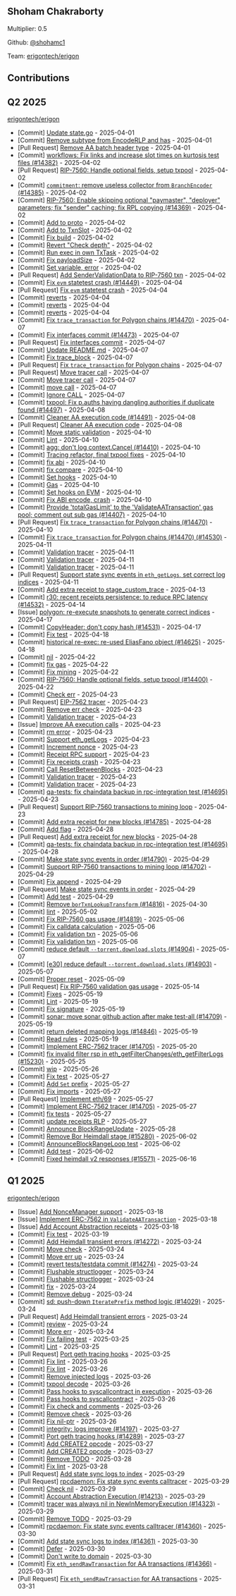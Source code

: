 
## Shoham Chakraborty
Multiplier: 0.5

Github: [@shohamc1](https://github.com/shohamc1)

Team: [erigontech/erigon](https://github.com/erigontech/erigon/pulls?q=author%3Ashohamc1)

## Contributions

## Q2 2025


[erigontech/erigon](https://github.com/erigontech/erigon)
* [Commit] [Update state.go](https://github.com/erigontech/erigon/commit/39ce73ca4433013aee67664f3867060f4a56a1d3) - 2025-04-01
* [Commit] [Remove subtype from EncodeRLP and has](https://github.com/erigontech/erigon/commit/0333a09cab0318c3d412e2447255c65cc0fa9c79) - 2025-04-01
* [Pull Request] [Remove AA batch header type](https://github.com/erigontech/erigon/pull/14373) - 2025-04-01
* [Commit] [workflows: Fix links and increase slot times on kurtosis test files (#14382)](https://github.com/erigontech/erigon/commit/c0e59846ed2aa51463d9cc182b5b0ad1f9f5384d) - 2025-04-02
* [Pull Request] [RIP-7560: Handle optional fields, setup txpool](https://github.com/erigontech/erigon/pull/14400) - 2025-04-02
* [Commit] [`commitment`: remove useless collector from `BranchEncoder` (#14385)](https://github.com/erigontech/erigon/commit/35f27b0a51220f9abc09c808f66be4adb25fd6cc) - 2025-04-02
* [Commit] [RIP-7560: Enable skipping optional "paymaster", "deployer" parameters; fix "sender" caching; fix RPL copying (#14369)](https://github.com/erigontech/erigon/commit/ed30a4e55f3af1003dc9581d92ccb38d8e5f3bbe) - 2025-04-02
* [Commit] [Add to proto](https://github.com/erigontech/erigon/commit/0823e8e5f9c3e7c97a1656601b2af08b086c6595) - 2025-04-02
* [Commit] [Add to TxnSlot](https://github.com/erigontech/erigon/commit/6406f412398ca37beb59d1145eb2721d55100e18) - 2025-04-02
* [Commit] [Fix build](https://github.com/erigontech/erigon/commit/58cf6e0a670a296ec120c88a66f4a9e4bde73f54) - 2025-04-02
* [Commit] [Revert "Check depth"](https://github.com/erigontech/erigon/commit/f789da44f704c41e8e6ce100a078743d72d9e3c1) - 2025-04-02
* [Commit] [Run exec in own TxTask](https://github.com/erigontech/erigon/commit/cd6b53b899b83a457e6d57debcb51b803ed4ffa9) - 2025-04-02
* [Commit] [Fix payloadSize](https://github.com/erigontech/erigon/commit/9b442a0a25084dd9683ec2d3adb55e14cc9b1df4) - 2025-04-02
* [Commit] [Set variable, error](https://github.com/erigontech/erigon/commit/d97d0bc540d1247ec29a9b09fa5a9519684ccec0) - 2025-04-02
* [Pull Request] [Add SenderValidationData to RIP-7560 txn](https://github.com/erigontech/erigon/pull/14392) - 2025-04-02
* [Commit] [Fix `evm` statetest crash (#14449)](https://github.com/erigontech/erigon/commit/67fad81d760201d14eb7278bed2ef839f3c189c9) - 2025-04-04
* [Pull Request] [Fix `evm` statetest crash](https://github.com/erigontech/erigon/pull/14449) - 2025-04-04
* [Commit] [reverts](https://github.com/erigontech/erigon/commit/197ae020cf0005e53006d1cfdfe4b7419ec626aa) - 2025-04-04
* [Commit] [reverts](https://github.com/erigontech/erigon/commit/cff22b415d6adb82178a8ca530bfc0cd24dd5f39) - 2025-04-04
* [Commit] [reverts](https://github.com/erigontech/erigon/commit/17f0793d85008311e8555c94d6405de73cfde277) - 2025-04-04
* [Commit] [Fix `trace_transaction` for Polygon chains (#14470)](https://github.com/erigontech/erigon/commit/fcd40723220ca9e5574004462777db2693737533) - 2025-04-07
* [Commit] [Fix interfaces commit (#14473)](https://github.com/erigontech/erigon/commit/fc86ab0a066d468a2a81aecab6fccc3b2b3bc80e) - 2025-04-07
* [Pull Request] [Fix interfaces commit](https://github.com/erigontech/erigon/pull/14473) - 2025-04-07
* [Commit] [Update README.md](https://github.com/erigontech/erigon/commit/d7c377a97666ab0f4371847e07b8dceba3e17fcd) - 2025-04-07
* [Commit] [Fix trace_block](https://github.com/erigontech/erigon/commit/e3fd66dee7eb8aa76a7f38ec65d9b378cb354479) - 2025-04-07
* [Pull Request] [Fix `trace_transaction` for Polygon chains](https://github.com/erigontech/erigon/pull/14470) - 2025-04-07
* [Pull Request] [Move tracer call](https://github.com/erigontech/erigon/pull/14467) - 2025-04-07
* [Commit] [Move tracer call](https://github.com/erigontech/erigon/commit/b04814aa9168a527c7a2075df3b6c9d52e5ad933) - 2025-04-07
* [Commit] [move call](https://github.com/erigontech/erigon/commit/f4abdceb95903ddd68e2a2e859e9b88622faf0c8) - 2025-04-07
* [Commit] [Ignore CALL](https://github.com/erigontech/erigon/commit/bd4512d5451e571a7e650d99621ee80ed22f86a8) - 2025-04-07
* [Commit] [txpool: Fix p.auths having dangling authorities if duplicate found (#14497)](https://github.com/erigontech/erigon/commit/5f71647e134da6c6a01146b6731493aeec08b319) - 2025-04-08
* [Commit] [Cleaner AA execution code (#14491)](https://github.com/erigontech/erigon/commit/60d60b4397b6fcf90a9e36014e2febd3f29ebc7c) - 2025-04-08
* [Pull Request] [Cleaner AA execution code](https://github.com/erigontech/erigon/pull/14491) - 2025-04-08
* [Commit] [Move static validation](https://github.com/erigontech/erigon/commit/2b11e358f49c38b362818567d3990a7853dd1770) - 2025-04-10
* [Commit] [Lint](https://github.com/erigontech/erigon/commit/5bdecb7843cdbc465186c3e07d639be9d310bf87) - 2025-04-10
* [Commit] [agg: don't log context.Cancel (#14410)](https://github.com/erigontech/erigon/commit/aab70ca5c82d56ce8cb9bbdb8f9541dfefbc19bb) - 2025-04-10
* [Commit] [Tracing refactor, final txpool fixes](https://github.com/erigontech/erigon/commit/7f8e246d1b229c34ff21912d16615f12c93b2d02) - 2025-04-10
* [Commit] [fix abi](https://github.com/erigontech/erigon/commit/3b914e25075c91b3b5c1b9aa36d657dcb371d767) - 2025-04-10
* [Commit] [fix compare](https://github.com/erigontech/erigon/commit/cc9eb552a6489f1627b3179d5b6cf78a47a5c98b) - 2025-04-10
* [Commit] [Set hooks](https://github.com/erigontech/erigon/commit/6777434c9fc1da9dd6e4915fc62c856f2a85a52b) - 2025-04-10
* [Commit] [Gas](https://github.com/erigontech/erigon/commit/1e8eb5ba495894f9d08619de95edae90875309dc) - 2025-04-10
* [Commit] [Set hooks on EVM](https://github.com/erigontech/erigon/commit/67b5c688b21f2e5a30c93701a4005e9992802068) - 2025-04-10
* [Commit] [Fix ABI encode, crash](https://github.com/erigontech/erigon/commit/3c43cfb491fa1c91963b03f57db612dc421cc9f9) - 2025-04-10
* [Commit] [Provide 'totalGasLimit' to the 'ValidateAATransaction' gas pool; comment out sub gas (#14407)](https://github.com/erigontech/erigon/commit/a806abf460677607ae9ce8b15353260a57e708ee) - 2025-04-10
* [Pull Request] [Fix `trace_transaction` for Polygon chains (#14470)](https://github.com/erigontech/erigon/pull/14530) - 2025-04-10
* [Commit] [Fix `trace_transaction` for Polygon chains (#14470) (#14530)](https://github.com/erigontech/erigon/commit/0dd8123a482240fab0fc9ba4013b135a6cbd92df) - 2025-04-11
* [Commit] [Validation tracer](https://github.com/erigontech/erigon/commit/1290caf501f444216a2723324ee66ff1cb21cc81) - 2025-04-11
* [Commit] [Validation tracer](https://github.com/erigontech/erigon/commit/b541c97885315b7add79bd5da44dc08f7d7f35f8) - 2025-04-11
* [Commit] [Validation tracer](https://github.com/erigontech/erigon/commit/3b5ba6f7c35f43359309717385637b3c7644250d) - 2025-04-11
* [Pull Request] [Support state sync events in `eth_getLogs`, set correct log indices](https://github.com/erigontech/erigon/pull/14551) - 2025-04-11
* [Commit] [Add extra receipt to stage_custom_trace](https://github.com/erigontech/erigon/commit/e9da0a9edb36b5a1112ae485616df2be72b4309e) - 2025-04-13
* [Commit] [r30: recent receipts persistence: to reduce RPC latency  (#14532)](https://github.com/erigontech/erigon/commit/8e60633133f355c31d8aa373bfd99a45d9c2db9f) - 2025-04-14
* [Issue] [polygon: re-execute snapshots to generate correct indices](https://github.com/erigontech/erigon/issues/14657) - 2025-04-17
* [Commit] [CopyHeader: don't copy hash (#14531)](https://github.com/erigontech/erigon/commit/4cce854563c07e88b53254bde93cdc396a675cd8) - 2025-04-17
* [Commit] [Fix test](https://github.com/erigontech/erigon/commit/c9470cf453dd476ec733c9c58ef5a3cc7a7c5f7e) - 2025-04-18
* [Commit] [historical re-exec: re-used EliasFano object (#14625)](https://github.com/erigontech/erigon/commit/4cb985b621b6f4e3f788fd064b4cc4a8120b8d3f) - 2025-04-18
* [Commit] [nil](https://github.com/erigontech/erigon/commit/0a8afb79cae6a2c82266eb7732226fb084be328b) - 2025-04-22
* [Commit] [fix gas](https://github.com/erigontech/erigon/commit/0f94739885820ad1f06ea8928054eb2f4f82be92) - 2025-04-22
* [Commit] [Fix mining](https://github.com/erigontech/erigon/commit/686402d572b3ecb90a602075b52ca6f5ea789ed1) - 2025-04-22
* [Commit] [RIP-7560: Handle optional fields, setup txpool (#14400)](https://github.com/erigontech/erigon/commit/efb69eeba05ea5911eba17ceff60df0a4a02a8c6) - 2025-04-22
* [Commit] [Check err](https://github.com/erigontech/erigon/commit/f3a3332e99091799293ee804939a516609079c7f) - 2025-04-23
* [Pull Request] [EIP-7562 tracer](https://github.com/erigontech/erigon/pull/14705) - 2025-04-23
* [Commit] [Remove err check](https://github.com/erigontech/erigon/commit/78744fbd31802c9b44ac9ea7e9810b9cf4b0af95) - 2025-04-23
* [Commit] [Validation tracer](https://github.com/erigontech/erigon/commit/f0fa6219a5d514e5207c9f23796d8a7476f6106c) - 2025-04-23
* [Issue] [Improve AA execution calls](https://github.com/erigontech/erigon/issues/14704) - 2025-04-23
* [Commit] [rm error](https://github.com/erigontech/erigon/commit/67bb56b57cddebc28a097848c289830062779535) - 2025-04-23
* [Commit] [Support eth_getLogs](https://github.com/erigontech/erigon/commit/7f533b4375a3f2a839f61606eabb74b83c9b7649) - 2025-04-23
* [Commit] [Increment nonce](https://github.com/erigontech/erigon/commit/b169997540da83a2e4bb073d0526a67e1ca9e936) - 2025-04-23
* [Commit] [Receipt RPC support](https://github.com/erigontech/erigon/commit/a48cd77d8b2867a1574a171ceada767bbeba518a) - 2025-04-23
* [Commit] [Fix receipts crash](https://github.com/erigontech/erigon/commit/edfa33f68a78d4ccd257ea7b8931c2f310778539) - 2025-04-23
* [Commit] [Call ResetBetweenBlocks](https://github.com/erigontech/erigon/commit/357c77bedf27ba36266cefaf81302eb73d756cda) - 2025-04-23
* [Commit] [Validation tracer](https://github.com/erigontech/erigon/commit/c1458f9763293863ebf8f9688b9597d73624401f) - 2025-04-23
* [Commit] [Validation tracer](https://github.com/erigontech/erigon/commit/50d24dea672bdd18a57b849012c8db2d8f3d5553) - 2025-04-23
* [Commit] [qa-tests: fix chaindata backup in rpc-integration test (#14695)](https://github.com/erigontech/erigon/commit/52ba9b49da820edafab58bdb342ca5c6c884df68) - 2025-04-23
* [Pull Request] [Support RIP-7560 transactions to mining loop](https://github.com/erigontech/erigon/pull/14702) - 2025-04-23
* [Commit] [Add extra receipt for new blocks (#14785)](https://github.com/erigontech/erigon/commit/8c34f9ddb969ca922c28fcca23d90423b25dd3e8) - 2025-04-28
* [Commit] [Add flag](https://github.com/erigontech/erigon/commit/045f8a8ebf89ceba517e8672f5458162de9d3d60) - 2025-04-28
* [Pull Request] [Add extra receipt for new blocks](https://github.com/erigontech/erigon/pull/14785) - 2025-04-28
* [Commit] [qa-tests: fix chaindata backup in rpc-integration test (#14695)](https://github.com/erigontech/erigon/commit/52ba9b49da820edafab58bdb342ca5c6c884df68) - 2025-04-28
* [Commit] [Make state sync events in order (#14790)](https://github.com/erigontech/erigon/commit/6b44904b62b49c4f2e5a8bcde0d539a56c2806dc) - 2025-04-29
* [Commit] [Support RIP-7560 transactions to mining loop (#14702)](https://github.com/erigontech/erigon/commit/36afe1b38d9e35a3aba78cad2f55479de4d1a3fb) - 2025-04-29
* [Commit] [Fix append](https://github.com/erigontech/erigon/commit/2a97810f12c7fb45f4adf102f495f7f2b5cad255) - 2025-04-29
* [Pull Request] [Make state sync events in order](https://github.com/erigontech/erigon/pull/14790) - 2025-04-29
* [Commit] [Add test](https://github.com/erigontech/erigon/commit/a9a736c9a894ab1a00b345ea4074e711b9d694d8) - 2025-04-29
* [Commit] [Remove `borTxnLookupTransform` (#14816)](https://github.com/erigontech/erigon/commit/fa64dd805b116f34971f42e21536139cd2941527) - 2025-04-30
* [Commit] [lint](https://github.com/erigontech/erigon/commit/21a433f474944d96b6ca5ca8790b612295733d4d) - 2025-05-02
* [Commit] [Fix RIP-7560 gas usage (#14819)](https://github.com/erigontech/erigon/commit/9fd816f6951138e0c35dafde7460c9b8faa298b2) - 2025-05-06
* [Commit] [Fix calldata calculation](https://github.com/erigontech/erigon/commit/a4e84520a6ac3b9dad0884e5e8dbb8a46e2cc98d) - 2025-05-06
* [Commit] [Fix validation txn](https://github.com/erigontech/erigon/commit/f34bd028172e764182f37b284800b6f08a80afd1) - 2025-05-06
* [Commit] [Fix validation txn](https://github.com/erigontech/erigon/commit/c44dc3d5d0a28e4edb961094358b0fc09a0aaa0b) - 2025-05-06
* [Commit] [reduce default `--torrent.download.slots`  (#14904)](https://github.com/erigontech/erigon/commit/08e6274cfc4b8ab6ec6ace75a878045d456b115a) - 2025-05-07
* [Commit] [[e30] reduce default `--torrent.download.slots`  (#14903)](https://github.com/erigontech/erigon/commit/d0cba715278e94e546753de5ebcee16d2536c437) - 2025-05-07
* [Commit] [Proper reset](https://github.com/erigontech/erigon/commit/3b1f03b561106760bc379bb190089bf39872588f) - 2025-05-09
* [Pull Request] [Fix RIP-7560 validation gas usage](https://github.com/erigontech/erigon/pull/15033) - 2025-05-14
* [Commit] [Fixes](https://github.com/erigontech/erigon/commit/5eb64ab9d46e2dc8d6094a2a98f9249f19ebec22) - 2025-05-19
* [Commit] [Lint](https://github.com/erigontech/erigon/commit/16d402c5a830d6b946aa2030d05d9727a620d131) - 2025-05-19
* [Commit] [Fix signature](https://github.com/erigontech/erigon/commit/ebf6c65a8079e256b686a2907201776a4cd33813) - 2025-05-19
* [Commit] [sonar: move sonar github action after make test-all (#14709)](https://github.com/erigontech/erigon/commit/6157f6997595c80b34188990dce6ecd67dad2754) - 2025-05-19
* [Commit] [return deleted mapping logs (#14846)](https://github.com/erigontech/erigon/commit/94c165064b0fd763c9cf8c43cc6821535c03148a) - 2025-05-19
* [Commit] [Read rules](https://github.com/erigontech/erigon/commit/addacda39cc1d22f49a92ffa4fa2420fe7b20349) - 2025-05-19
* [Commit] [Implement ERC-7562 tracer (#14705)](https://github.com/erigontech/erigon/commit/d2d0267cc45e82566bcdfdb128c97be3f69642d4) - 2025-05-20
* [Commit] [fix invalid filter rsp in eth_getFilterChanges/eth_getFilterLogs (#15230)](https://github.com/erigontech/erigon/commit/9e29e7f82d41ab6196c9872e2e81457bd2cce477) - 2025-05-25
* [Commit] [wip](https://github.com/erigontech/erigon/commit/a378bf05f264d9bb0e170732d47fbc806f75335f) - 2025-05-26
* [Commit] [Fix test](https://github.com/erigontech/erigon/commit/a0cba77a1cc7d64bda5dc6dd39d2a5224831aa56) - 2025-05-27
* [Commit] [Add `Set` prefix](https://github.com/erigontech/erigon/commit/d6e38cac9a8c3e414384d952a7b177e588644a93) - 2025-05-27
* [Commit] [Fix imports](https://github.com/erigontech/erigon/commit/e61d0b501a1ba1c30d88356694a0ef31767c76a9) - 2025-05-27
* [Pull Request] [Implement eth/69](https://github.com/erigontech/erigon/pull/15279) - 2025-05-27
* [Commit] [Implement ERC-7562 tracer (#14705)](https://github.com/erigontech/erigon/commit/d2d0267cc45e82566bcdfdb128c97be3f69642d4) - 2025-05-27
* [Commit] [fix tests](https://github.com/erigontech/erigon/commit/7a8e948267d2414dd330d74782b15452b962e1c9) - 2025-05-27
* [Commit] [update receipts RLP](https://github.com/erigontech/erigon/commit/ffe50151f398f2ef9db3cf2dce74f9c6ce56c257) - 2025-05-27
* [Commit] [Announce BlockRangeUpdate](https://github.com/erigontech/erigon/commit/fbb09637307c817f73b3415fe1e7d92de9111300) - 2025-05-28
* [Commit] [Remove Bor Heimdall stage (#15280)](https://github.com/erigontech/erigon/commit/7aaadf248c2acf6a7ce19bef202567b37e871fa2) - 2025-06-02
* [Commit] [AnnounceBlockRangeLoop test](https://github.com/erigontech/erigon/commit/9bcf830f6dea0e621bc83a5b2f04891490239c85) - 2025-06-02
* [Commit] [Add test](https://github.com/erigontech/erigon/commit/d255f1c9c8acc8e5bce4d3c2942826bce5b72019) - 2025-06-02
* [Commit] [Fixed heimdall v2 responses (#15571)](https://github.com/erigontech/erigon/commit/710e747a405e90a9faf9798faee5869339cf7548) - 2025-06-16
## Q1 2025

[erigontech/erigon](https://github.com/erigontech/erigon)
* [Issue] [Add NonceManager support](https://github.com/erigontech/erigon/issues/14206) - 2025-03-18
* [Issue] [Implement ERC-7562 in `ValidateAATransaction`](https://github.com/erigontech/erigon/issues/14205) - 2025-03-18
* [Issue] [Add Account Abstraction receipts](https://github.com/erigontech/erigon/issues/14204) - 2025-03-18
* [Commit] [Fix test](https://github.com/erigontech/erigon/commit/8cf946b27f1a22cc6a6d506dc3999636b8d4629e) - 2025-03-19
* [Commit] [Add Heimdall transient errors (#14272)](https://github.com/erigontech/erigon/commit/013c677aadaf796ff9de1d00695573d88829ba4d) - 2025-03-24
* [Commit] [Move check](https://github.com/erigontech/erigon/commit/0c0336f2dd0938e07051917cb8d5b212f2100209) - 2025-03-24
* [Commit] [Move err up](https://github.com/erigontech/erigon/commit/2bae7eda1490ba98c73a9c7f339b97ff6d4ba29f) - 2025-03-24
* [Commit] [revert tests/testdata commit (#14274)](https://github.com/erigontech/erigon/commit/e7e20769dccae700c9a6728cc9099193da2b9b64) - 2025-03-24
* [Commit] [Flushable structlogger](https://github.com/erigontech/erigon/commit/8b87759b9988c5e4ae9fb8534f1c7ec8ae28ba38) - 2025-03-24
* [Commit] [Flushable structlogger](https://github.com/erigontech/erigon/commit/670405676b6175be6f9c2c2c2b0f07df700d0fa8) - 2025-03-24
* [Commit] [fix](https://github.com/erigontech/erigon/commit/871125744351dff9da087db7ce8f903e4d12c998) - 2025-03-24
* [Commit] [Remove debug](https://github.com/erigontech/erigon/commit/843bab33349b5fdc115182f148380b3d1a448c49) - 2025-03-24
* [Commit] [sd: push-down `IteratePrefix` method logic (#14029)](https://github.com/erigontech/erigon/commit/a537bb1d9e7fb096bc8bf4cc38fe75a3510873bf) - 2025-03-24
* [Pull Request] [Add Heimdall transient errors](https://github.com/erigontech/erigon/pull/14272) - 2025-03-24
* [Commit] [review](https://github.com/erigontech/erigon/commit/06bda09a879275361aec4d7071f9cbded9b8d0e9) - 2025-03-24
* [Commit] [More err](https://github.com/erigontech/erigon/commit/81eebbb798da0edc4ed565e569c4b524bbba6dbb) - 2025-03-24
* [Commit] [Fix failing test](https://github.com/erigontech/erigon/commit/bc08ad6bb1843955bdf630f502f3323f83479f43) - 2025-03-25
* [Commit] [Lint](https://github.com/erigontech/erigon/commit/5d7b7017de98bd54eae9dafe5755df29694a87c9) - 2025-03-25
* [Pull Request] [Port geth tracing hooks](https://github.com/erigontech/erigon/pull/14289) - 2025-03-25
* [Commit] [Fix lint](https://github.com/erigontech/erigon/commit/c9cadebc625ebe2ac4ece68453fd6a462a3b5d02) - 2025-03-26
* [Commit] [Fix lint](https://github.com/erigontech/erigon/commit/0ab4e72b9af1da001e6bbb1cf06e9c719bf50048) - 2025-03-26
* [Commit] [Remove injected logs](https://github.com/erigontech/erigon/commit/69ea83a1f3a51fc959e76dec64f7eb028d9e5f3d) - 2025-03-26
* [Commit] [txpool decode](https://github.com/erigontech/erigon/commit/088003d6902173756092f8cb3e5de8fe8f06e20d) - 2025-03-26
* [Commit] [Pass hooks to syscallcontract in execution](https://github.com/erigontech/erigon/commit/12c6b050c789fec90d5529134d84be2a8da817a1) - 2025-03-26
* [Commit] [Pass hooks to syscallcontract](https://github.com/erigontech/erigon/commit/b984e6379e5374e4d220f1413962a974d444a533) - 2025-03-26
* [Commit] [Fix check and comments](https://github.com/erigontech/erigon/commit/5f20c5a551467669c82702a670c7686ef6ffd30e) - 2025-03-26
* [Commit] [Remove check](https://github.com/erigontech/erigon/commit/642bff7511182df41eb50d3d63e6c2bcb67e4511) - 2025-03-26
* [Commit] [Fix nil-ptr](https://github.com/erigontech/erigon/commit/cd08a6792f8238a60c7937aff133d97b3ab93363) - 2025-03-26
* [Commit] [integrity: logs improve (#14197)](https://github.com/erigontech/erigon/commit/835a08de2bb7f17f8ec96524914b616e18609883) - 2025-03-27
* [Commit] [Port geth tracing hooks (#14289)](https://github.com/erigontech/erigon/commit/e6927327556835787343fcf70314ba209c828047) - 2025-03-27
* [Commit] [Add CREATE2 opcode](https://github.com/erigontech/erigon/commit/b6b12c38044dce290fc1c60b95f0270838e09601) - 2025-03-27
* [Commit] [Add CREATE2 opcode](https://github.com/erigontech/erigon/commit/ee3a12b168220e4234aeec46c5268291c1cab83b) - 2025-03-27
* [Commit] [Remove TODO](https://github.com/erigontech/erigon/commit/9b68644e00955bca4b1618293635372bef93001a) - 2025-03-28
* [Commit] [Fix lint](https://github.com/erigontech/erigon/commit/78ac377a61abda560857a22e90567c746dcc9255) - 2025-03-28
* [Pull Request] [Add state sync logs to index](https://github.com/erigontech/erigon/pull/14361) - 2025-03-29
* [Pull Request] [rpcdaemon: Fix state sync events calltracer](https://github.com/erigontech/erigon/pull/14360) - 2025-03-29
* [Commit] [Check nil](https://github.com/erigontech/erigon/commit/01f74f74c84f7f802a83756b6bfe60ea4a8e82d0) - 2025-03-29
* [Commit] [Account Abstraction Execution (#14213)](https://github.com/erigontech/erigon/commit/f729390671180e231f6b45cc9ceb74d980d34263) - 2025-03-29
* [Commit] [tracer was always nil in NewInMemoryExecution (#14323)](https://github.com/erigontech/erigon/commit/5f692b66f091a0a886ccc1bf153505d3f08ccb38) - 2025-03-29
* [Commit] [Remove TODO](https://github.com/erigontech/erigon/commit/0106df951f1905e28aba8780f291563b57623dd1) - 2025-03-29
* [Commit] [rpcdaemon: Fix state sync events calltracer (#14360)](https://github.com/erigontech/erigon/commit/61a625a635f4b0d09467af149628d4e978efe7d5) - 2025-03-30
* [Commit] [Add state sync logs to index (#14361)](https://github.com/erigontech/erigon/commit/10232d4d7a5075a5680728f055aea01818d396b0) - 2025-03-30
* [Commit] [Defer](https://github.com/erigontech/erigon/commit/687277bbc813272bf21634e9942a683d5bd84ad8) - 2025-03-30
* [Commit] [Don't write to domain](https://github.com/erigontech/erigon/commit/595cda6691c79a5d79ccfbfda6776a8d9662d6e0) - 2025-03-30
* [Commit] [Fix `eth_sendRawTransaction` for AA transactions (#14366)](https://github.com/erigontech/erigon/commit/df85a9a43f899a69a3c3ce7b894364c0891dd662) - 2025-03-31
* [Pull Request] [Fix `eth_sendRawTransaction` for AA transactions](https://github.com/erigontech/erigon/pull/14366) - 2025-03-31
